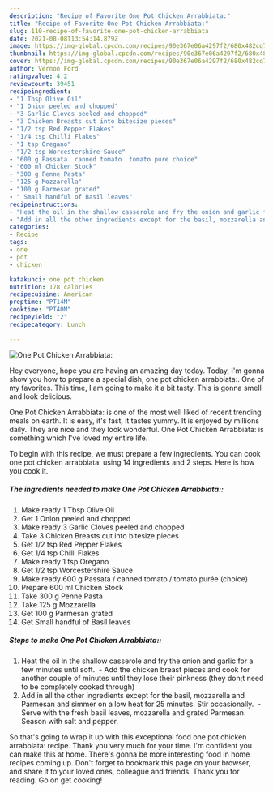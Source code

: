 ```yaml
---
description: "Recipe of Favorite One Pot Chicken Arrabbiata:"
title: "Recipe of Favorite One Pot Chicken Arrabbiata:"
slug: 110-recipe-of-favorite-one-pot-chicken-arrabbiata
date: 2021-08-08T13:54:14.879Z
image: https://img-global.cpcdn.com/recipes/90e367e06a4297f2/680x482cq70/one-pot-chicken-arrabbiata-recipe-main-photo.jpg
thumbnail: https://img-global.cpcdn.com/recipes/90e367e06a4297f2/680x482cq70/one-pot-chicken-arrabbiata-recipe-main-photo.jpg
cover: https://img-global.cpcdn.com/recipes/90e367e06a4297f2/680x482cq70/one-pot-chicken-arrabbiata-recipe-main-photo.jpg
author: Vernon Ford
ratingvalue: 4.2
reviewcount: 39451
recipeingredient:
- "1 Tbsp Olive Oil"
- "1 Onion peeled and chopped"
- "3 Garlic Cloves peeled and chopped"
- "3 Chicken Breasts cut into bitesize pieces"
- "1/2 tsp Red Pepper Flakes"
- "1/4 tsp Chilli Flakes"
- "1 tsp Oregano"
- "1/2 tsp Worcestershire Sauce"
- "600 g Passata  canned tomato  tomato pure choice"
- "600 ml Chicken Stock"
- "300 g Penne Pasta"
- "125 g Mozzarella"
- "100 g Parmesan grated"
- " Small handful of Basil leaves"
recipeinstructions:
- "Heat the oil in the shallow casserole and fry the onion and garlic for a few minutes until soft.  Add the chicken breast pieces and cook for another couple of minutes until they lose their pinkness (they don;t need to be completely cooked through)"
- "Add in all the other ingredients except for the basil, mozzarella and Parmesan and simmer on a low heat for 25 minutes. Stir occasionally.  Serve with the fresh basil leaves, mozzarella and grated Parmesan. Season with salt and pepper."
categories:
- Recipe
tags:
- one
- pot
- chicken

katakunci: one pot chicken 
nutrition: 178 calories
recipecuisine: American
preptime: "PT14M"
cooktime: "PT40M"
recipeyield: "2"
recipecategory: Lunch

---
```



![One Pot Chicken Arrabbiata:](https://img-global.cpcdn.com/recipes/90e367e06a4297f2/680x482cq70/one-pot-chicken-arrabbiata-recipe-main-photo.jpg)

Hey everyone, hope you are having an amazing day today. Today, I'm gonna show you how to prepare a special dish, one pot chicken arrabbiata:. One of my favorites. This time, I am going to make it a bit tasty. This is gonna smell and look delicious.



One Pot Chicken Arrabbiata: is one of the most well liked of recent trending meals on earth. It is easy, it's fast, it tastes yummy. It is enjoyed by millions daily. They are nice and they look wonderful. One Pot Chicken Arrabbiata: is something which I've loved my entire life.


To begin with this recipe, we must prepare a few ingredients. You can cook one pot chicken arrabbiata: using 14 ingredients and 2 steps. Here is how you cook it.

<!--inarticleads1-->

##### The ingredients needed to make One Pot Chicken Arrabbiata::

1. Make ready 1 Tbsp Olive Oil
1. Get 1 Onion peeled and chopped
1. Make ready 3 Garlic Cloves peeled and chopped
1. Take 3 Chicken Breasts cut into bitesize pieces
1. Get 1/2 tsp Red Pepper Flakes
1. Get 1/4 tsp Chilli Flakes
1. Make ready 1 tsp Oregano
1. Get 1/2 tsp Worcestershire Sauce
1. Make ready 600 g Passata / canned tomato / tomato purée (choice)
1. Prepare 600 ml Chicken Stock
1. Take 300 g Penne Pasta
1. Take 125 g Mozzarella
1. Get 100 g Parmesan grated
1. Get  Small handful of Basil leaves




<!--inarticleads2-->

##### Steps to make One Pot Chicken Arrabbiata::

1. Heat the oil in the shallow casserole and fry the onion and garlic for a few minutes until soft.  - Add the chicken breast pieces and cook for another couple of minutes until they lose their pinkness (they don;t need to be completely cooked through)
1. Add in all the other ingredients except for the basil, mozzarella and Parmesan and simmer on a low heat for 25 minutes. Stir occasionally.  - Serve with the fresh basil leaves, mozzarella and grated Parmesan. Season with salt and pepper.




So that's going to wrap it up with this exceptional food one pot chicken arrabbiata: recipe. Thank you very much for your time. I'm confident you can make this at home. There's gonna be more interesting food in home recipes coming up. Don't forget to bookmark this page on your browser, and share it to your loved ones, colleague and friends. Thank you for reading. Go on get cooking!
